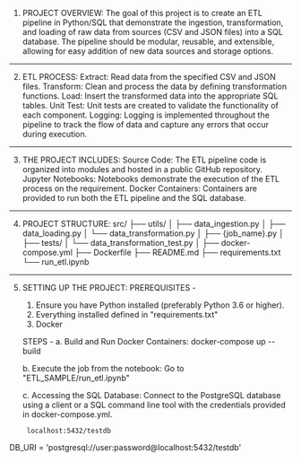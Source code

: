 1. PROJECT OVERVIEW:
    The goal of this project is to create an ETL pipeline in Python/SQL that demonstrate the ingestion, transformation, and loading of raw data from sources (CSV and JSON files) into a SQL database. The pipeline should be modular, reusable, and extensible, allowing for easy addition of new data sources and storage options.
___________________________________________________________________________________

2. ETL PROCESS:
    Extract: Read data from the specified CSV and JSON files.
    Transform: Clean and process the data by defining transformation functions.
    Load: Insert the transformed data into the appropriate SQL tables.
    Unit Test: Unit tests are created to validate the functionality of each component.
    Logging: Logging is implemented throughout the pipeline to track the flow of data and capture any errors that occur during execution.
___________________________________________________________________________________

3. THE PROJECT INCLUDES:
    Source Code: The ETL pipeline code is organized into modules and hosted in a public GitHub repository.
    Jupyter Notebooks: Notebooks demonstrate the execution of the ETL process on the requirement.
    Docker Containers: Containers are provided to run both the ETL pipeline and the SQL database.
___________________________________________________________________________________

4. PROJECT STRUCTURE:
    src/
    ├── utils/
    │   ├── data_ingestion.py
    │   ├── data_loading.py
    │   └── data_transformation.py
    │
    ├── {job_name}.py
    │
    ├── tests/
    │   └── data_transformation_test.py
    │
    ├── docker-compose.yml
    ├── Dockerfile
    ├── README.md
    ├── requirements.txt
    └── run_etl.ipynb
___________________________________________________________________________________

5. SETTING UP THE PROJECT:
    PREREQUISITES - 
    1. Ensure you have Python installed (preferably Python 3.6 or higher).
    2. Everything installed defined in "requirements.txt"
    3. Docker

    STEPS - 
    a. Build and Run Docker Containers:
        docker-compose up --build

    b. Execute the job from the notebook:
        Go to "ETL_SAMPLE/run_etl.ipynb"

    c. Accessing the SQL Database: 
        Connect to the PostgreSQL database using a client or a SQL command line tool with the credentials provided in docker-compose.yml.
        
        localhost:5432/testdb

DB_URI = 'postgresql://user:password@localhost:5432/testdb'
